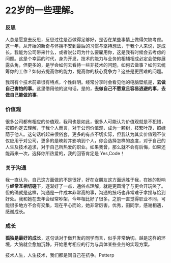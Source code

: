 

# 22岁的一些理解。

### 反思

人总是愿意去反思，反思过往是否做得足够好，是否在某些事情上做得欠缺考虑。这一年，从开始的新奇与怀揣不安到最后的习惯与坚持想法，于我个人来说，是成长。我能为公司带来什么，或者说公司为什么要雇用你，这是我有时候会去考虑的问题。这是个幸运的时代，身为开发，技术的能力与业务的相辅相成必定会使你展露头角，但更多的，是学会如何去看待一些非技术的问题，如何去做事？如何去统筹你的工作？如何去提高你的能力，提高你的核心竞争力？这些是更困难的问题。

我司有个技术前辈很有特点，个性鲜明。经常分享时会看见他的电脑壁纸是，**去做自己害怕的事**。这里借用他的这句话，是的，**去做自己不愿意且容易逃避的事，去做自己能做的事**。

### 价值观

很多公司都有相应的价值观，我司也是如此，很多人可能认为价值观就是不犯错，按照约定去理解，于我个人而言，对于公司价值观，成为一颗树，枝繁叶茂，照绿荫于他人。这句话听起来很俗套，更多的有点不切实际，但我认为其实价值观不仅仅应用于对公司，更多的是映射并影响到个人，你会选择怎样的态度，对于自己的人生及技术追求，对于自己所热爱的职业。如果我曾，那么就不会有后悔，如果还能再来一次，选择你所热爱的，我的回答肯定是 Yes,Code！

### 关于沟通

我一直认为，自己这方面做的不是很好，好在女朋友这方面远胜于我，在她的影响与**经常互相切磋**下，逐渐好了一点，通俗点理解，就是更圆滑了与更会开玩笑了。但的确就是这样，沟通是一件成本非常高的事，沟通的技巧也非常难于拿捏与恰到好处。我和她在去年会经常吵架，今年相比好了很多。之前一直觉得职业不同，可能很多地方不会有交集，现在平心而论，她非常厉害。优秀，田同学，感谢相遇，感谢成长。

### 成长

**孤独是最好的成长**，这句话对于做开发的同学而言，似乎非常确切。越是这样的环境，大脑就会愈加沉静，开始思考相应的行为与具体某些业务的实现方案。



技术人生，人生技术，我们都是同自己在抗争。Petterp

